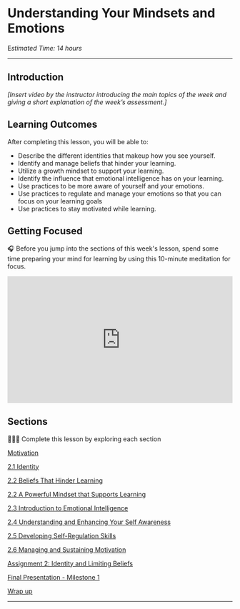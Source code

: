 # Understanding Your Mindsets and Emotions

E*stimated Time: 14 hours*

---

## Introduction

*[Insert video by the instructor introducing the main topics of the week and giving a short explanation of the week’s assessment.]*

## **Learning Outcomes**

After completing this lesson, you will be able to:

- Describe the different identities that makeup how you see yourself.
- Identify and manage beliefs that hinder your learning.
- Utilize a growth mindset to support your learning.
- Identify the influence that emotional intelligence has on your learning.
- Use practices to be more aware of yourself and your emotions.
- Use practices to regulate and manage your emotions so that you can focus on your learning goals
- Use practices to stay motivated while learning.

## Getting Focused

<aside>


🎧 Before you jump into the sections of this week's lesson, spend some time preparing your mind for learning by using this 10-minute meditation for focus.

</aside>

<div style="position: relative; padding-bottom: 56.25%; height: 0;"><iframe src="https://www.youtube.com/embed/CcqZ47d398k" title="YouTube video player" frameborder="0" allow="accelerometer; autoplay; clipboard-write; encrypted-media; gyroscope; picture-in-picture" allowfullscreen style="position: absolute; top: 0; left: 0; width: 100%; height: 100%;"></iframe></div>

## Sections

<aside>


👩🏿‍🏫 Complete this lesson by exploring each section

</aside>

[Motivation](/optimizing-your-learning/understanding-your-mindsets-and-emotions/motivation.md)

[2.1 Identity ](/optimizing-your-learning/understanding-your-mindsets-and-emotions/identity.md)

[2.2 Beliefs That Hinder Learning](/optimizing-your-learning/understanding-your-mindsets-and-emotions/beliefs-that-hinder-learning.md)

[2.2 A Powerful Mindset that Supports Learning](/optimizing-your-learning/understanding-your-mindsets-and-emotions/a-powerful-mindset-that-supports-learning.md)

[2.3 Introduction to Emotional Intelligence](/optimizing-your-learning/understanding-your-mindsets-and-emotions/introduction-to-emotional-intelligence.md)

[2.4 Understanding and Enhancing Your Self Awareness](/optimizing-your-learning/understanding-your-mindsets-and-emotions/understanding-and-enhancing-your-self-awarenes.md)

[2.5 Developing Self-Regulation Skills](/optimizing-your-learning/understanding-your-mindsets-and-emotions/developing-self-regulation-skills.md)

[2.6 Managing and Sustaining Motivation](/optimizing-your-learning/understanding-your-mindsets-and-emotions/managing-and-sustaining-motivation.md)

[Assignment 2: Identity and Limiting Beliefs](/optimizing-your-learning/understanding-your-mindsets-and-emotions/assignment-2-identity-and-limiting-beliefs.md)

[Final Presentation - Milestone 1](/optimizing-your-learning/understanding-your-mindsets-and-emotions/final-presentation-milestone-1.md)

[Wrap up](/optimizing-your-learning/understanding-your-mindsets-and-emotions/wrap-up.md)

---

